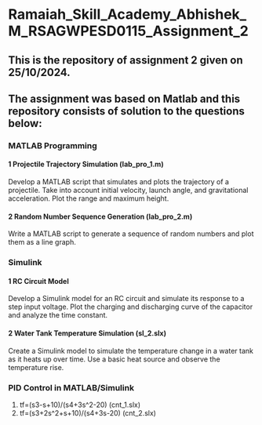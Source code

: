 # Ramaiah_Skill_Academy_Abhishek_M_RSAGWPESD0115_Assignment_2

## This is the repository of assignment 2 given on 25/10/2024.
## The assignment was based on Matlab and this repository consists of solution to the questions below:

### MATLAB Programming

#### 1 Projectile Trajectory Simulation (lab_pro_1.m)
Develop a MATLAB script that simulates and plots the trajectory of a projectile. Take into account initial velocity, launch angle, and gravitational acceleration. Plot the range and maximum height.

#### 2 Random Number Sequence Generation (lab_pro_2.m)
Write a MATLAB script to generate a sequence of random numbers and plot them as a line graph.

### Simulink
#### 1 RC Circuit Model
Develop a Simulink model for an RC circuit and simulate its response to a step input voltage. Plot the charging and discharging curve of the capacitor and analyze the time constant.

#### 2 Water Tank Temperature Simulation (sl_2.slx)
Create a Simulink model to simulate the temperature change in a water tank as it heats up over time. Use a basic heat source and observe the temperature rise.

### PID Control in MATLAB/Simulink
1. tf=(s3-s+10)/(s4+3s^2-20) (cnt_1.slx)
2. tf=(s3+2s^2+s+10)/(s4+3s-20) (cnt_2.slx)
